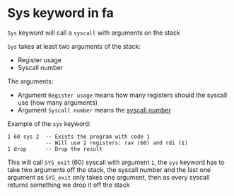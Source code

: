 # Sys keyword in fa

`Sys` keyword will call a `syscall` with arguments
on the stack

`Sys` takes at least two arguments of the stack:

- Register usage
- Syscall number

The arguments:

- Argument `Register usage` means how many registers should the syscall use (how many arguments)
- Argument `Syscall number` means the [syscall number](https://blog.rchapman.org/posts/Linux_System_Call_Table_for_x86_64/)

Example of the `sys` keyword:

```fa
1 60 sys 2  -- Exists the program with code 1
            -- Will use 2 registers: rax (60) and rdi (1)
1 drop      -- Drop the result
```

This will call `SYS_exit` (60) syscall with argument `1`,
the `sys` keyword has to take two arguments off the stack,
the syscall number and the last one argument as `SYS_exit` only
takes one argument, then as every syscall returns something we
drop it off the stack
